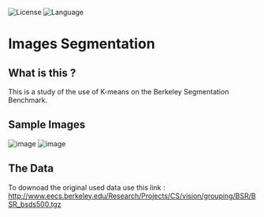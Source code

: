 ![License](https://img.shields.io/badge/License-MIT%20-red.svg)
![Language](https://img.shields.io/badge/language-Python%20-blue.svg)

# Images Segmentation
## What is this ?
This is a study of the use of K-means on the Berkeley Segmentation Benchmark.

## Sample Images
![image](https://user-images.githubusercontent.com/58489322/161772648-17641284-772d-44c0-9d15-4485be20eb52.png)
![image](https://user-images.githubusercontent.com/58489322/161773045-ea346616-9509-42ea-ada5-9a0b48119585.png)

## The Data
To downoad the original used data use this link : http://www.eecs.berkeley.edu/Research/Projects/CS/vision/grouping/BSR/BSR_bsds500.tgz
